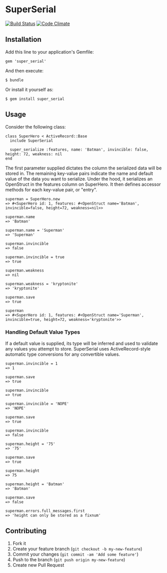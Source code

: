 # SuperSerial

[![Build Status](https://travis-ci.org/bbean86/super_serial.svg?branch=master)](https://travis-ci.org/bbean86/super_serial)
[![Code Climate](https://codeclimate.com/github/bbean86/super_serial.png)](https://codeclimate.com/github/bbean86/super_serial)
## Installation

Add this line to your application's Gemfile:

    gem 'super_serial'

And then execute:

    $ bundle

Or install it yourself as:

    $ gem install super_serial

## Usage

Consider the following class: 

``` 
class SuperHero < ActiveRecord::Base 
  include SuperSerial 
  
  super_serialize :features, name: 'Batman', invincible: false, height: 72, weakness: nil
end
```

The first parameter supplied dictates the column the serialized data will be stored in. The remaining key-value pairs indicate the name and default value of the data you want to serialize. Under the hood, it serializes an OpenStruct in the features column on SuperHero. It then defines accessor methods for each key-value pair, or "entry". 

``` 
superman = SuperHero.new 
=> #<SuperHero id: 1, features: #<OpenStruct name='Batman', invincible=false, height=72, weakness=nil>>

superman.name
=> 'Batman'

superman.name = 'Superman' 
=> 'Superman'

superman.invincible
=> false

superman.invincible = true 
=> true

superman.weakness 
=> nil 

superman.weakness = 'kryptonite' 
=> 'kryptonite'

superman.save 
=> true 

superman 
=> #<SuperHero id: 1, features: #<OpenStruct name='Superman', invincible=true, height=72, weakness='kryptonite'>>
```

### Handling Default Value Types 

If a default value is supplied, its type will be inferred and used to validate any values you attempt to store. SuperSerial uses ActiveRecord-style automatic type conversions for any convertible values. 

``` 
superman.invincible = 1 
=> 1 

superman.save 
=> true 

superman.invincible 
=> true

superman.invincible = 'NOPE' 
=> 'NOPE' 

superman.save 
=> true 

superman.invincible 
=> false 

superman.height = '75' 
=> '75' 

superman.save 
=> true

superman.height
=> 75 

superman.height = 'Batman' 
=> 'Batman' 

superman.save 
=> false 

superman.errors.full_messages.first 
=> 'height can only be stored as a fixnum' 
```

## Contributing

1. Fork it
2. Create your feature branch (`git checkout -b my-new-feature`)
3. Commit your changes (`git commit -am 'Add some feature'`)
4. Push to the branch (`git push origin my-new-feature`)
5. Create new Pull Request
